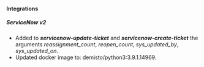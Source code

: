 
#### Integrations
##### ServiceNow v2
- Added to ***servicenow-update-ticket*** and ***servicenow-create-ticket*** the arguments *reassignment_count*,
 *reopen_count*, *sys_updated_by*, *sys_updated_on*.
- Updated docker image to: demisto/python3:3.9.1.14969.